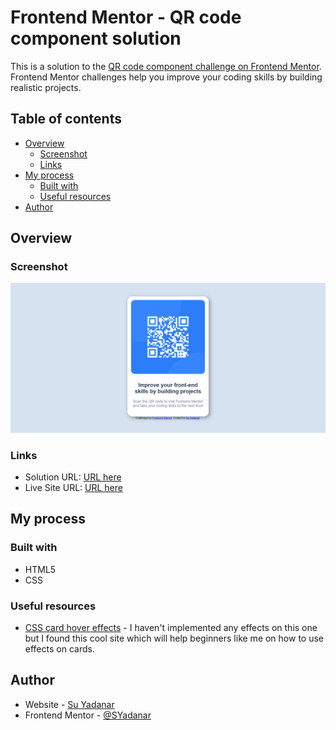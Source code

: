 # Frontend Mentor - QR code component solution

This is a solution to the [QR code component challenge on Frontend Mentor](https://www.frontendmentor.io/challenges/qr-code-component-iux_sIO_H). Frontend Mentor challenges help you improve your coding skills by building realistic projects. 

## Table of contents

- [Overview](#overview)
  - [Screenshot](#screenshot)
  - [Links](#links)
- [My process](#my-process)
  - [Built with](#built-with)
  - [Useful resources](#useful-resources)
- [Author](#author)

## Overview

### Screenshot

![](./design/screenshot.png)

### Links

- Solution URL: [URL here](https://www.frontendmentor.io/solutions/qr-code-component-using-html-and-css-Mg3dEF2NvX)
- Live Site URL: [URL here](https://qr-code-component-inky.vercel.app/)

## My process

### Built with

- HTML5
- CSS

### Useful resources

- [CSS card hover effects](https://freefrontend.com/css-card-hover-effects/) - I haven't implemented any effects on this one but I found this cool site which will help beginners like me on how to use effects on cards.

## Author

- Website - [Su Yadanar](https://github.com/SYadanar)
- Frontend Mentor - [@SYadanar](https://www.frontendmentor.io/profile/SYadanar)